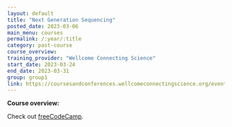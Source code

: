 ```yaml
---
layout: default
title: "Next Generation Sequencing"
posted_date: 2023-03-06
main_menu: courses
permalink: /:year/:title
category: past-course
course_overview: 
training_provider: "Wellcome Connecting Science"
start_date: 2023-03-24
end_date: 2023-03-31
group: group1
link: https://coursesandconferences.wellcomeconnectingscience.org/event/next-generation-sequencing-20230324/
---
```

  
<!-- ### SARS-CoV-2 NGS bioinformatics course 2021 -->


<p align="left"><b >Course overview:</b></p>


<p>Check out <a href="https://www.freecodecamp.org/">freeCodeCamp</a>.</p>